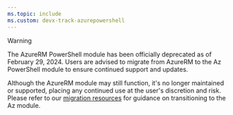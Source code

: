 ```yaml
---
ms.topic: include
ms.custom: devx-track-azurepowershell
---
```


> [!WARNING]
> The AzureRM PowerShell module has been officially deprecated as of February 29, 2024. Users are
> advised to migrate from AzureRM to the Az PowerShell module to ensure continued support and
> updates.
>
> Although the AzureRM module may still function, it's no longer maintained or supported, placing
> any continued use at the user's discretion and risk. Please refer to our
> [migration resources](https://aka.ms/azpsmigrate) for guidance on transitioning to the Az module.
